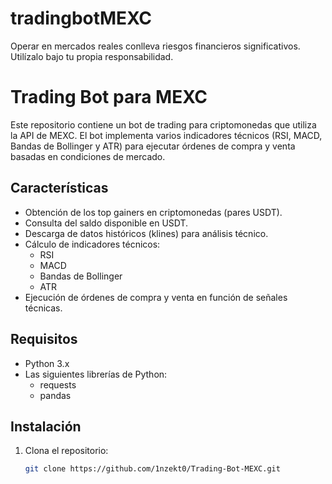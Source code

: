 # tradingbotMEXC
Operar en mercados reales conlleva riesgos financieros significativos. Utilízalo bajo tu propia responsabilidad.
# Trading Bot para MEXC

Este repositorio contiene un bot de trading para criptomonedas que utiliza la API de MEXC. El bot implementa varios indicadores técnicos (RSI, MACD, Bandas de Bollinger y ATR) para ejecutar órdenes de compra y venta basadas en condiciones de mercado.

## Características

- Obtención de los top gainers en criptomonedas (pares USDT).
- Consulta del saldo disponible en USDT.
- Descarga de datos históricos (klines) para análisis técnico.
- Cálculo de indicadores técnicos:
  - RSI
  - MACD
  - Bandas de Bollinger
  - ATR
- Ejecución de órdenes de compra y venta en función de señales técnicas.

## Requisitos

- Python 3.x
- Las siguientes librerías de Python:
  - requests
  - pandas

## Instalación

1. Clona el repositorio:

   ```bash
   git clone https://github.com/1nzekt0/Trading-Bot-MEXC.git
